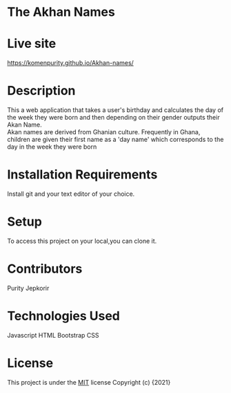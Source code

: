 
# The Akhan Names

# Live site
 https://komenpurity.github.io/Akhan-names/

# Description
This a web application that takes a user's birthday and calculates the day of the week they were born and then depending on their gender outputs their Akan Name.</br> Akan names are derived from Ghanian culture. Frequently in Ghana, children are given their first name as a 'day name' which corresponds to the day in the week they were born

# Installation Requirements
Install git and your text editor of your choice.

# Setup
To access this project on your local,you can clone it.

# Contributors
Purity Jepkorir

# Technologies Used
Javascript
HTML
Bootstrap
CSS

# License
This project is under the [MIT](LICENSE) license
Copyright (c) {2021} 
